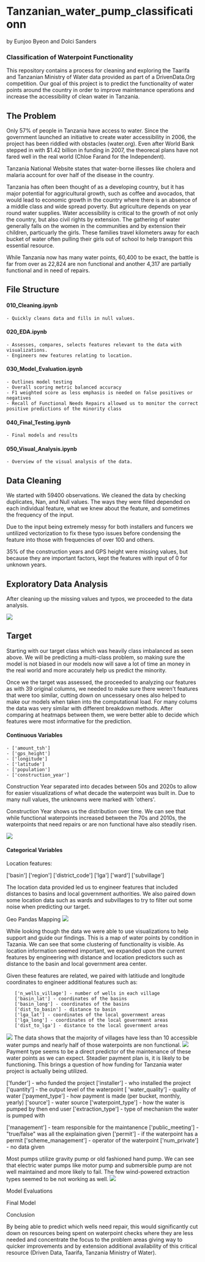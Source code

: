 # Tanzanian_water_pump_classificationn
by Eunjoo Byeon and Dolci Sanders

### Classification of Waterpoint Functionality 

This repository contains a process for cleaning and exploring the Taarifa and Tanzanian Ministry of Water data provided as part of a DrivenData.Org competition. Our goal of this project is to predict the functionality of water points around the country in order to improve maintenance operations and increase the accessibility of clean water in Tanzania. 

## The Problem

Only 57% of people in Tanzania have access to water. Since the government launched an initiative to create water accessibility in 2006, the project has been riddled with obstacles (water.org). Even after World Bank stepped in with $1.42 billion in funding in 2007, the theorecal plans have not fared well in the real world (Chloe Farand for the Independent). 

Tanzania National Website states that water-borne illesses like cholera and malaria account for over half of the disease in the country. 

Tanzania has often been thought of as a developing country, but it has major potential for aggricultural growth, such as coffee and avocados, that would lead to economic growth in the country where there is an absence of a middle class and wide spread poverty. But agriculture depends on year round water supplies. Water accessibility is critical to the growth of not only the country, but also civil rights by extension. The gathering of water generally falls on the women in the communities and by extension their children, particuarly the girls. These families travel kilometers away for each bucket of water often pulling their girls out of school to help transport this essential resource. 

While Tanzania now has many water points, 60,400 to be exact, the battle is far from over as 22,824 are non functional and another 4,317 are partially functional and in need of repairs. 





## File Structure

#### 010_Cleaning.ipynb 
	- Quickly cleans data and fills in null values. 

#### 020_EDA.ipynb 
	- Assesses, compares, selects features relevant to the data with visualizations.
	- Engineers new features relating to location. 

#### 030_Model_Evaluation.ipynb  
	- Outlines model testing 
	- Overall scoring metric balanced accuracy
	- F1 weighted score as less emphasis is needed on false positives or negatives
	- Recall of Functional Needs Repairs allowed us to monitor the correct positive predictions of the minority class

#### 040_Final_Testing.ipynb
	- Final models and results

#### 050_Visual_Analysis.ipynb
	- Overview of the visual analysis of the data. 



## Data Cleaning

We started with 59400 observations. We cleaned the data by checking duplicates, Nan, and Null  values. The ways they were filled depended on each individual feature, what we knew about the feature, and sometimes the frequency of the input. 

Due to the input being extremely messy for both installers and funcers we untilized vectorization to fix these typo issues before condensing the feature into those with frequencies of over 100 and others. 

35% of the construction years and GPS height were missing values, but because they are important factors, kept the features with input of 0 for unknown years. 

## Exploratory Data Analysis

After cleaning up the missing values and typos, we proceeded to the data analysis. 


<img src="./PNG/class_imbalance.png"> 

## Target 

Starting with our target class which was heavily class imbalanced as seen above. We will be predicting a multi-class problem, so making sure the model is not biased in our models now will save a lot of time an money in the real world and more accurately help us predict the minority. 

Once we the target was assessed, the proceeded to analyzing our features as with 39 original columns, we needed to make sure there weren't features that were too similar, cutting down on uncessesary ones also helped to make our models when taken into the computational load. For many colums the data was very similar with different breakdown methods. After comparing at heatmaps between them, we were better able to decide which features were most informative for the prediction.


#### Continuous Variables
	- ['amount_tsh']
	- ['gps_height']
	- ['longitude']
	- ['latitude']
	- ['population']
	- ['construction_year']


Construction Year separated into decades between 50s and 2020s to allow for easier visualizations of what decade the waterpoint was built in. Due to many null values, the unknowns were marked with 'others'. 


Construction Year shows us the distribution over time. We can see that while functional waterpoints increased between the 70s and 2010s, the waterpoints that need repairs or are non functional have also steadily risen. 

<img src="./PNG/construction_year.png">


#### Categorical Variables

Location features: 

['basin']
['region']
['district_code']
['lga'] 
['ward']
['subvillage']

The location data provided led us to engineer features that included distances to basins and local government authorities. We also paired down some location data such as wards and subvillages to try to filter out some noise when predicting our target.


 Geo Pandas Mapping
<img src="./PNG/waterpoint_location.png">

While looking though the data we were able to use visualizations to help support and guide our findings. This is a map of water points by condition in Tazania. We can see that some clustering of functionality is visible. As location information seemed important, we expanded upon the current features by engineering with distance and location predictors such as distance to the basin and local government area center. 

Given these features are related, we paired with latitiude and longitude coordinates to engineer additional features such as: 


       ['n_wells_village'] - number of wells in each village
       ['basin_lat'] - coordinates of the basins
       ['basin_long'] - coordinates of the basins
       ['dist_to_basin'] - distance to basin
       ['lga_lat'] - coordinates of the local government areas
       ['lga_long'] - coordinates of the local government areas
       ['dist_to_lga'] - distance to the local government areas 



<img src="./PNG/n_wells_village.png">
The data shows that the majority of villages have less than 10 accessible water pumps and nearly half of those waterpoints are non functional.    

<img src="./PNG/Payment.png">
Payment type seems to be a direct predictor of the maintenance of these water points as we can expect. Steadier payment plan is, it is likely to be functioning. This brings a question of how funding for Tanzania water project is actually being utilized. 

['funder'] - who funded the project
['installer'] - who installed the project
['quantity'] - the output level of the waterpoint
[ 'water_quality'] - quality of water
['payment_type'] - how payment is made (per bucket, monthly, yearly)
['source'] - water source
['waterpoint_type'] - how the water is pumped by then end user
['extraction_type'] - type of mechanism the water is pumped with

['management'] - team responsible for the maintanence 
['public_meeting'] - "true/false" was all the explaination given
['permit'] - if the waterpoint has a permit
['scheme_management'] - operator of the waterpoint
['num_private'] - no data given


Most pumps utilize gravity pump or old fashioned hand pump. We can see that electric water pumps like motor pump and submersible pump are not well maintained and more likely to fail. The few wind-powered extraction types seemed to be not working as well. 
<img src="./PNG/extraction_type.png">




Model Evaluations 



Final Model  


Conclusion

By being able to predict which wells need repair, this would significantly cut down on resources being spent on waterpoint checks where they are less needed and concentrate the focus to the problem areas giving way to quicker improvements and by extension additional availability of this critical resource (Driven Data, Taarifa, Tanzania Ministry of Water).









